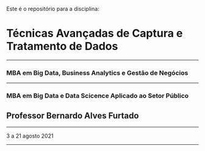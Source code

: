Este é o repositório para a disciplina:
# Técnicas Avançadas de Captura e Tratamento de Dados

---
### MBA em Big Data, Business Analytics e Gestão de Negócios

---

### MBA em Big Data e Data Scicence Aplicado ao Setor Público
 
## Professor Bernardo Alves Furtado

---
3 a 21 agosto 2021 

---